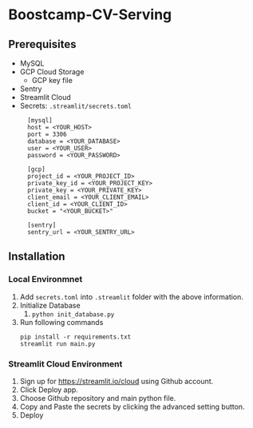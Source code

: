 # Boostcamp-CV-Serving

## Prerequisites
- MySQL
- GCP Cloud Storage
  - GCP key file
- Sentry
- Streamlit Cloud
- Secrets: `.streamlit/secrets.toml`
  ```
    [mysql]
    host = <YOUR_HOST>
    port = 3306
    database = <YOUR_DATABASE>
    user = <YOUR_USER>
    password = <YOUR_PASSWORD>

    [gcp]
    project_id = <YOUR_PROJECT_ID>
    private_key_id = <YOUR_PROJECT_KEY>
    private_key = <YOUR_PRIVATE_KEY>
    client_email = <YOUR_CLIENT_EMAIL>
    client_id = <YOUR_CLIENT_ID>
    bucket = "<YOUR_BUCKET>"

    [sentry]
    sentry_url = <YOUR_SENTRY_URL>
  ```

## Installation
### Local Environmnet
1. Add `secrets.toml` into `.streamlit` folder with the above information.
2. Initialize Database
   1. ```python init_database.py```
3. Run following commands
    ```
    pip install -r requirements.txt
    streamlit run main.py
    ```

### Streamlit Cloud Environment
1. Sign up for https://streamlit.io/cloud using Github account.
2. Click Deploy app.
3. Choose Github repository and main python file.
4. Copy and Paste the secrets by clicking the advanced setting button.
5. Deploy